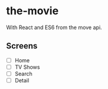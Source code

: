 # the-movie

With React and ES6 from the move api.

## Screens

- [ ] Home
- [ ] TV Shows
- [ ] Search
- [ ] Detail
